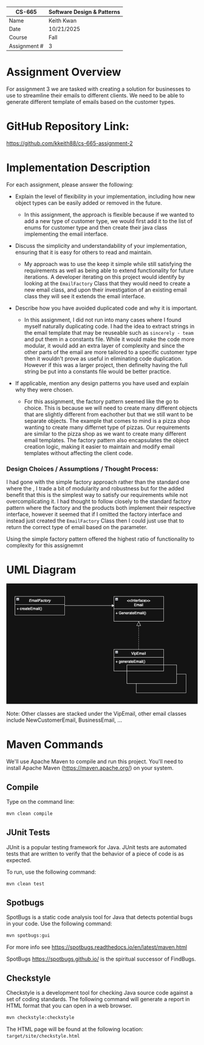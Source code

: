 
| CS-665       | Software Design & Patterns |
|--------------|----------------------------|
| Name         | Keith Kwan                 |
| Date         | 10/21/2025                 |
| Course       | Fall                       |
| Assignment # | 3                          |

# Assignment Overview

For assignment 3 we are tasked with creating a solution for businesses to use to streamline their emails to different clients. We need to be able to generate different template of emails based on the customer types.

# GitHub Repository Link:
https://github.com/kkeith88/cs-665-assignment-2

# Implementation Description 


For each assignment, please answer the following:

- Explain the level of flexibility in your implementation, including how new object types can
be easily added or removed in the future.
    - In this assignment, the approach is flexible because if we wanted to add a new type of customer type, we would first add it to the list of enums for customer type and then create their java class implementing the email interface. 
- Discuss the simplicity and understandability of your implementation, ensuring that it is
easy for others to read and maintain.
    - My approach was to use the keep it simple while still satisfying the requirements as well as being able to extend functionality for future iterations. A developer iterating on this project would identify by looking at the `EmailFactory` Class that they would need to create a new email class, and upon their investigation of an existing email class they will see it extends the email interface.

- Describe how you have avoided duplicated code and why it is important.
    - In this assignment, I did not run into many cases where I found myself naturally duplicating code. I had the idea to extract strings in the email template that may be reuseable such as `sincerely - team` and put them in a constants file. While it would make the code more modular, it would add an extra layer of complexity and since the other parts of the email are more tailored to a specific customer type then it wouldn't prove as useful in eliminating code duplication. However if this was a larger project, then definelty having the full string be put into a constants file would be better practice. 
- If applicable, mention any design patterns you have used and explain why they were
chosen.
    - For this assignment, the factory pattern seemed like the go to choice. This is because we will need to create many different objects that are slightly different from eachother but that we still want to be separate objects. The example that comes to mind is a pizza shop wanting to create many differnet type of pizzas. Our requirements are similar to the pizza shop as we want to create many different email templates. The factory pattern also encapsulates the object creation logic, making it easier to maintain and modify email templates without affecting the client code. 

### Design Choices / Assumptions / Thought Process:
I had gone with the simple factory approach rather than the standard one where the , I trade a bit of modularity and robustness but for the added benefit that this is the simplest way to satisfy our requirements while not overcomplicating it. I had thought to follow closely to the standard factory pattern where the factory and the products both implement their respective interface, however it seemed that if I omitted the factory interface and instead just created the `EmailFactory` Class then I could just use that to return the correct type of email based on the parameter.

Using the simple factory pattern offered the highest ratio of functionality to complexity for this assignemnt


# UML Diagram
![Diagram of workflow](uml/UML.png)

Note: Other classes are stacked under the VipEmail, other email classes include NewCustomerEmail, BusinessEmail, ... 

# Maven Commands

We'll use Apache Maven to compile and run this project. You'll need to install Apache Maven (https://maven.apache.org/) on your system. 

## Compile
Type on the command line: 

```bash
mvn clean compile
```



## JUnit Tests
JUnit is a popular testing framework for Java. JUnit tests are automated tests that are written to verify that the behavior of a piece of code is as expected.

To run, use the following command:
```bash
mvn clean test
```


## Spotbugs 

SpotBugs is a static code analysis tool for Java that detects potential bugs in your code.
Use the following command:

```bash
mvn spotbugs:gui 
```

For more info see 
https://spotbugs.readthedocs.io/en/latest/maven.html

SpotBugs https://spotbugs.github.io/ is the spiritual successor of FindBugs.


## Checkstyle 

Checkstyle is a development tool for checking Java source code against a set of coding standards.
The following command will generate a report in HTML format that you can open in a web browser. 

```bash
mvn checkstyle:checkstyle
```

The HTML page will be found at the following location:
`target/site/checkstyle.html`





